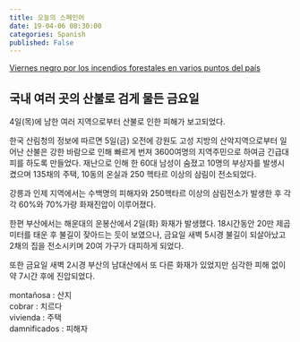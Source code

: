 ```yaml
---
title: 오늘의 스페인어
date: 19-04-06 08:30:00
categories: Spanish
published: False
---
```


[Viernes negro por los incendios forestales en varios puntos del país](http://world.kbs.co.kr/service/news_view.htm?lang=s&Seq_Code=65756)

## 국내 여러 곳의 산불로 검게 물든 금요일  

4일(목)에 남한 여러 지역으로부터 산불로 인한 피해가 보고되었다.  

한국 산림청의 정보에 따르면 5일(금) 오전에 강원도 고성 지방의 산악지역으로부터 일어난 산불은 강한 바람으로 인해 빠르게 번져 3600여명의 지역주민으로 하여금 긴급대피를 하도록 만들었다. 재난으로 인해 한 60대 남성이 숨졌고 10명의 부상자를 발생시켰으며 135채의 주택, 10동의 온실과 250 헥타르 이상의 삼림이 전소되었다.  

강릉과 인제 지역에서는 수백명의 피해자와 250헥타르 이상의 삼림전소가 발생한 후 각각 60%와 70%가량 화재진압이 이루어졌다.  

한편 부산에서는 해운대의 운봉산에서 2일(화) 화재가 발생했다. 18시간동안 20만 제곱미터를 태운 후 불길이 잦아드는 듯이 보였으나, 금요일 새벽 5시경 불길이 되살아났고 2채의 집을 전소시키며 20여 가구가 대피하게 되었다.  

또한 금요일 새벽 2시경 부산의 남대산에서 또 다른 화재가 있었지만 심각한 피해 없이 약 7시간 후에 진압되었다.

montañosa : 산지  
cobrar : 치르다  
vivienda : 주택  
damnificados : 피해자

